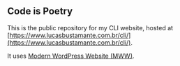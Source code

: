 ## Code is Poetry

This is the public repository for my CLI website, hosted at [https://www.lucasbustamante.com.br/cli/](https://www.lucasbustamante.com.br/cli/).

It uses [Modern WordPress Website (MWW)](https://github.com/Luc45/ModernWordPressWebsite).